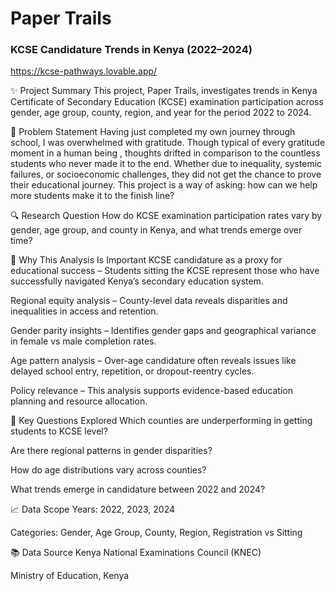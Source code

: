 # Paper Trails
### KCSE Candidature Trends in Kenya (2022–2024)

https://kcse-pathways.lovable.app/

✨ Project Summary
This project, Paper Trails, investigates trends in Kenya Certificate of Secondary Education (KCSE) examination participation across gender, age group, county, region, and year for the period 2022 to 2024.

🧠 Problem Statement
Having just completed my own journey through school, I was overwhelmed with gratitude. Though typical of every gratitude moment in a human being , thoughts drifted in comparison to the countless students who never made it to the end. Whether due to inequality, systemic failures, or socioeconomic challenges, they did not get the chance to prove their educational journey. This project is a way of asking: how can we help more students make it to the finish line?

🔍 Research Question
How do KCSE examination participation rates vary by gender, age group, and county in Kenya, and what trends emerge over time?

🎯 Why This Analysis Is Important
KCSE candidature as a proxy for educational success – Students sitting the KCSE represent those who have successfully navigated Kenya’s secondary education system.

Regional equity analysis – County-level data reveals disparities and inequalities in access and retention.

Gender parity insights – Identifies gender gaps and geographical variance in female vs male completion rates.

Age pattern analysis – Over-age candidature often reveals issues like delayed school entry, repetition, or dropout-reentry cycles.

Policy relevance – This analysis supports evidence-based education planning and resource allocation.

📌 Key Questions Explored
Which counties are underperforming in getting students to KCSE level?

Are there regional patterns in gender disparities?

How do age distributions vary across counties?

What trends emerge in candidature between 2022 and 2024?

📈 Data Scope
Years: 2022, 2023, 2024

Categories: Gender, Age Group, County, Region, Registration vs Sitting

📚 Data Source
Kenya National Examinations Council (KNEC)

Ministry of Education, Kenya
